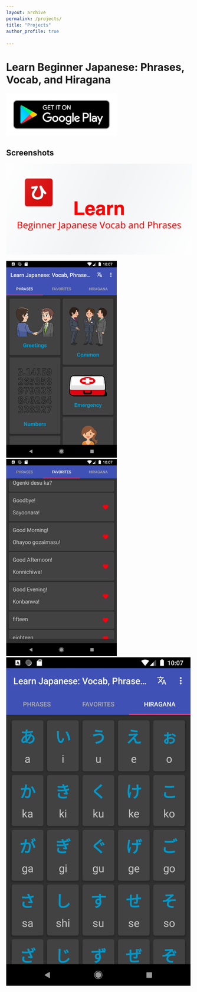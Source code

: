```yaml
---
layout: archive
permalink: /projects/
title: "Projects"
author_profile: true

---
```


# Learn Beginner Japanese: Phrases, Vocab, and Hiragana


[<img src="/assets/images/google-play-badge.png" width="300">](https://play.google.com/store/apps/details?id=com.jaydroid.beginnerleveljapanese)

## Screenshots

<img src="/assets/images/LBJA-feature.png" width="600">

<img src="/assets/images/LBJA_Main_Screen_Phrases.png" width="300"> <img src="/assets/images/LBJA_Main_Screen_Favorites.png" width="300"> <img src="/assets/images/LBJA_Main_Screen_Hiragana.png" width="500">


